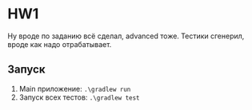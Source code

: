 # HW1

Ну вроде по заданию всё сделал, advanced тоже. Тестики сгенерил, вроде как надо отрабатывает.

## Запуск

1) Main приложение: `.\gradlew run`
2) Запуск всех тестов: `.\gradlew test`